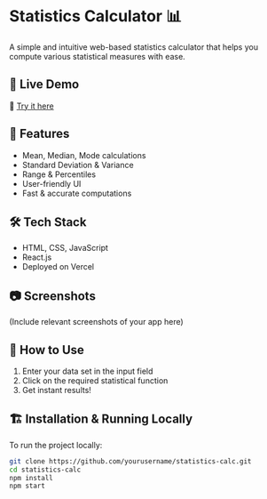 # Statistics Calculator 📊  

A simple and intuitive web-based statistics calculator that helps you compute various statistical measures with ease.  

## 🚀 Live Demo  
🔗 [Try it here](https://statistics-calc.vercel.app/)  

## 📌 Features  
- Mean, Median, Mode calculations  
- Standard Deviation & Variance  
- Range & Percentiles  
- User-friendly UI  
- Fast & accurate computations  

## 🛠️ Tech Stack  
- HTML, CSS, JavaScript  
- React.js  
- Deployed on Vercel  

## 📷 Screenshots  
(Include relevant screenshots of your app here)  

## 🎯 How to Use  
1. Enter your data set in the input field  
2. Click on the required statistical function  
3. Get instant results!  

## 🏗️ Installation & Running Locally  
To run the project locally:  
```bash
git clone https://github.com/yourusername/statistics-calc.git
cd statistics-calc
npm install
npm start
